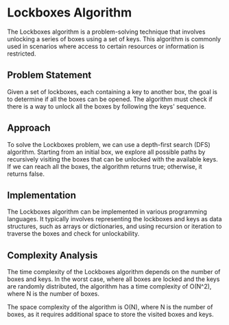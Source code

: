 # Lockboxes Algorithm

The Lockboxes algorithm is a problem-solving technique that involves unlocking a series of boxes using a set of keys. This algorithm is commonly used in scenarios where access to certain resources or information is restricted.

## Problem Statement

Given a set of lockboxes, each containing a key to another box, the goal is to determine if all the boxes can be opened. The algorithm must check if there is a way to unlock all the boxes by following the keys' sequence.

## Approach

To solve the Lockboxes problem, we can use a depth-first search (DFS) algorithm. Starting from an initial box, we explore all possible paths by recursively visiting the boxes that can be unlocked with the available keys. If we can reach all the boxes, the algorithm returns true; otherwise, it returns false.

## Implementation

The Lockboxes algorithm can be implemented in various programming languages. It typically involves representing the lockboxes and keys as data structures, such as arrays or dictionaries, and using recursion or iteration to traverse the boxes and check for unlockability.

## Complexity Analysis

The time complexity of the Lockboxes algorithm depends on the number of boxes and keys. In the worst case, where all boxes are locked and the keys are randomly distributed, the algorithm has a time complexity of O(N^2), where N is the number of boxes.

The space complexity of the algorithm is O(N), where N is the number of boxes, as it requires additional space to store the visited boxes and keys.
